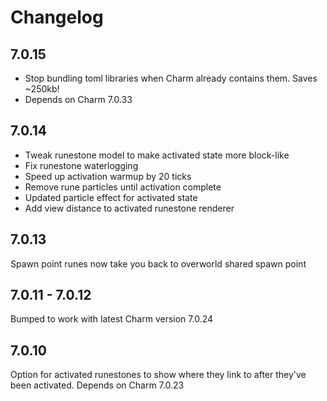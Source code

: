 # Changelog

## 7.0.15

- Stop bundling toml libraries when Charm already contains them. Saves ~250kb!
- Depends on Charm 7.0.33

## 7.0.14

- Tweak runestone model to make activated state more block-like
- Fix runestone waterlogging
- Speed up activation warmup by 20 ticks
- Remove rune particles until activation complete
- Updated particle effect for activated state
- Add view distance to activated runestone renderer

## 7.0.13

Spawn point runes now take you back to overworld shared spawn point

## 7.0.11 - 7.0.12

Bumped to work with latest Charm version 7.0.24

## 7.0.10

Option for activated runestones to show where they link to after they've been activated.
Depends on Charm 7.0.23